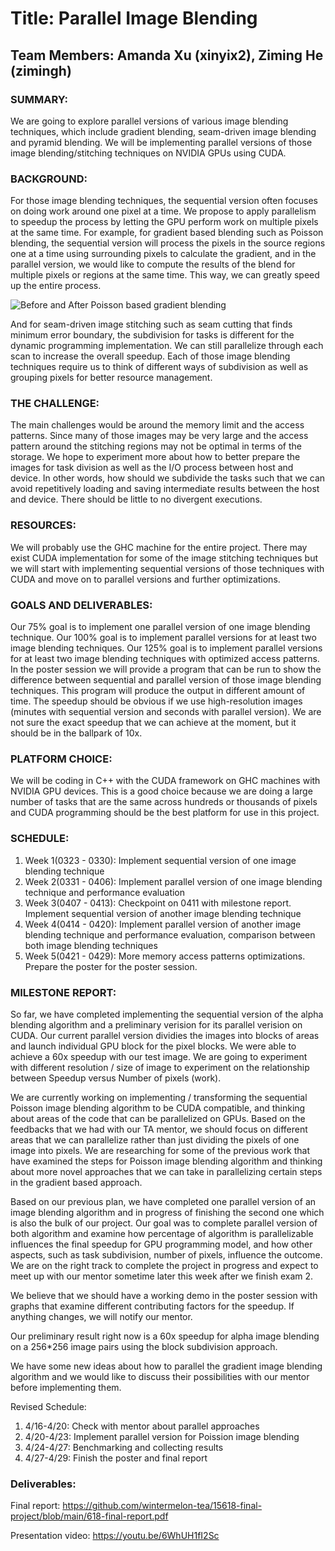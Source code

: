 # Title: Parallel Image Blending
## Team Members: Amanda Xu (xinyix2), Ziming He (zimingh)

### SUMMARY: 
We are going to explore parallel versions of various image blending techniques, which include gradient blending, seam-driven image blending and pyramid blending. We will be implementing parallel versions of those image blending/stitching techniques on NVIDIA GPUs using CUDA.

### BACKGROUND: 
For those image blending techniques, the sequential version often focuses on doing work around one pixel at a time. We propose to apply parallelism to speedup the process by letting the GPU perform work on multiple pixels at the same time. For example, for gradient based blending such as Poisson blending, the sequential version will process the pixels in the source regions one at a time using surrounding pixels to calculate the gradient, and in the parallel version, we would like to compute the results of the blend for multiple pixels or regions at the same time. This way, we can greatly speed up the entire process.

![Before and After Poisson based gradient blending](https://user-images.githubusercontent.com/16871889/159832443-f90c470c-9d24-42fb-a733-a0cb9343fe96.PNG)

And for seam-driven image stitching such as seam cutting that finds minimum error boundary, the subdivision for tasks is different for the dynamic programming implementation. We can still parallelize through each scan to increase the overall speedup. Each of those image blending techniques require us to think of different ways of subdivision as well as grouping pixels for better resource management.

### THE CHALLENGE: 
The main challenges would be around the memory limit and the access patterns. Since many of those images may be very large and the access pattern around the stitching regions may not be optimal in terms of the storage. We hope to experiment more about how to better prepare the images for task division as well as the I/O process between host and device. In other words, how should we subdivide the tasks such that we can avoid repetitively loading and saving intermediate results between the host and device. There should be little to no divergent executions.

### RESOURCES: 
We will probably use the GHC machine for the entire project. There may exist CUDA implementation for some of the image stitching techniques but we will start with implementing sequential versions of those techniques with CUDA and move on to parallel versions and further optimizations. 

### GOALS AND DELIVERABLES: 
Our 75% goal is to implement one parallel version of one image blending technique. Our 100% goal is to implement parallel versions for at least two image blending techniques. Our 125% goal is to implement parallel versions for at least two image blending techniques with optimized access patterns. In the poster session we will provide a program that can be run to show the difference between sequential and parallel version of those image blending techniques. This program will produce the output in different amount of time. The speedup should be obvious if we use high-resolution images (minutes with sequential version and seconds with parallel version). We are not sure the exact speedup that we can achieve at the moment, but it should be in the ballpark of 10x.

### PLATFORM CHOICE: 
We will be coding in C++ with the CUDA framework on GHC machines with NVIDIA GPU devices. This is a good choice because we are doing a large number of tasks that are the same across hundreds or thousands of pixels and CUDA programming should be the best platform for use in this project.

### SCHEDULE: 
1. Week 1(0323 - 0330): Implement sequential version of one image blending technique
2. Week 2(0331 - 0406): Implement parallel version of one image blending technique and performance evaluation
3. Week 3(0407 - 0413): Checkpoint on 0411 with milestone report. Implement sequential version of another image blending technique
4. Week 4(0414 - 0420): Implement parallel version of another image blending technique and performance evaluation, comparison between both image blending techniques
5. Week 5(0421 - 0429): More memory access patterns optimizations. Prepare the poster for the poster session.

### MILESTONE REPORT:
So far, we have completed implementing the sequential version of the alpha blending algorithm and a preliminary verision for its parallel verision on CUDA. Our current parallel version dividies the images into blocks of areas and launch individual GPU block for the pixel blocks. We were able to achieve a 60x speedup with our test image. We are going to experiment with different resolution / size of image to experiment on the relationship between Speedup versus Number of pixels (work).

We are currently working on implementing / transforming the sequential Poisson image blending algorithm to be CUDA compatible, and thinking about areas of the code that can be parallelized on GPUs. Based on the feedbacks that we had with our TA mentor, we should focus on different areas that we can parallelize rather than just dividing the pixels of one image into pixels. We are researching for some of the previous work that have examined the steps for Poisson image blending algorithm and thinking about more novel approaches that we can take in parallelizing certain steps in the gradient based approach.

Based on our previous plan, we have completed one parallel version of an image blending algorithm and in progress of finishing the second one which is also the bulk of our project. Our goal was to complete parallel version of both algorithm and examine how percentage of algorithm is parallelizable influences the final speedup for GPU programming model, and how other aspects, such as task subdivision, number of pixels, influence the outcome. We are on the right track to complete the project in progress and expect to meet up with our mentor sometime later this week after we finish exam 2.

We believe that we should have a working demo in the poster session with graphs that examine different contributing factors for the speedup. If anything changes, we will notify our mentor.

Our preliminary result right now is a 60x speedup for alpha image blending on a 256*256 image pairs using the block subdivision approach.

We have some new ideas about how to parallel the gradient image blending algorithm and we would like to discuss their possibilities with our mentor before implementing them.

Revised Schedule:
1. 4/16-4/20: Check with mentor about parallel approaches
2. 4/20-4/23: Implement parallel version for Poission image blending
3. 4/24-4/27: Benchmarking and collecting results
4. 4/27-4/29: Finish the poster and final report

### Deliverables:

Final report: https://github.com/wintermelon-tea/15618-final-project/blob/main/618-final-report.pdf

Presentation video: https://youtu.be/6WhUH1fI2Sc
